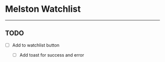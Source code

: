 
# Melston Watchlist

---

## TODO

- [ ] Add to watchlist button
  - [ ] Add toast for success and error
  